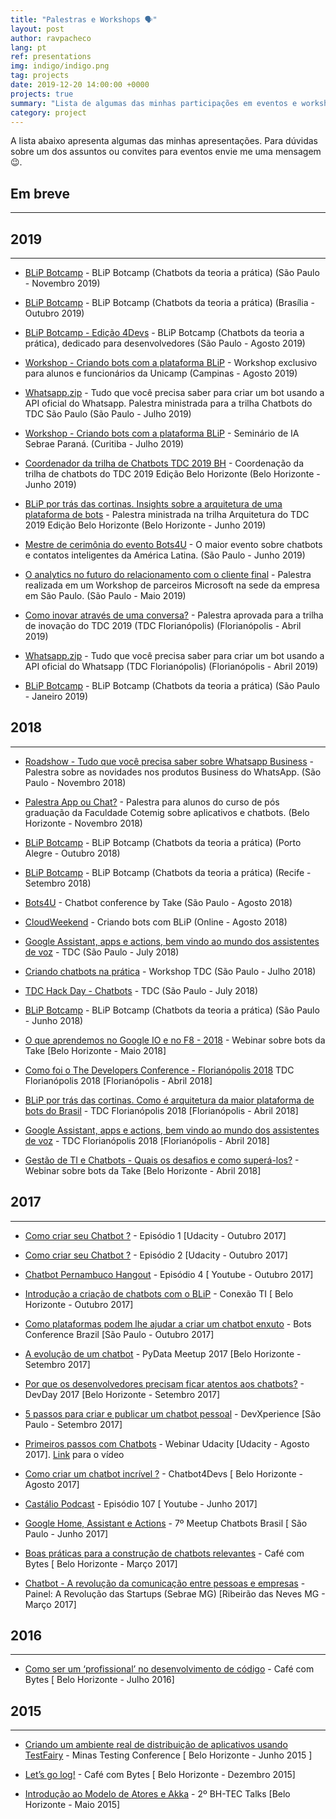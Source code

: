 ```yaml
---
title: "Palestras e Workshops 🗣️"
layout: post
author: ravpacheco
lang: pt
ref: presentations
img: indigo/indigo.png
tag: projects
date: 2019-12-20 14:00:00 +0000
projects: true
summary: "Lista de algumas das minhas participações em eventos e workshops"
category: project
---
```


A lista abaixo apresenta algumas das minhas apresentações. Para dúvidas sobre um dos assuntos ou convites para eventos envie me uma mensagem 😉.

<div class="breaker"></div>

## Em breve
-----------------------------

## 2019
-----------------------------

* [BLiP Botcamp](https://www.youtube.com/watch?v=I_lGbD6FNls&list=PLImSu1pT2AFKd0wN-p-XqrsBzATEzHlJm) - BLiP Botcamp (Chatbots da teoria a prática) (São Paulo - Novembro 2019)

* [BLiP Botcamp](https://www.youtube.com/watch?v=I_lGbD6FNls&list=PLImSu1pT2AFKd0wN-p-XqrsBzATEzHlJm) - BLiP Botcamp (Chatbots da teoria a prática) (Brasília - Outubro 2019)

* [BLiP Botcamp - Edição 4Devs](https://www.youtube.com/watch?v=I_lGbD6FNls&list=PLImSu1pT2AFKd0wN-p-XqrsBzATEzHlJm) - BLiP Botcamp (Chatbots da teoria a prática), dedicado para desenvolvedores (São Paulo - Agosto 2019)

* [Workshop - Criando bots com a plataforma BLiP](https://www.unicamp.br/unicamp/) - Workshop exclusivo para alunos e funcionários da Unicamp (Campinas - Agosto 2019)

* [Whatsapp.zip]() - Tudo que você precisa saber para criar um bot usando a API oficial do Whatsapp. Palestra ministrada para a trilha Chatbots do TDC São Paulo (São Paulo - Julho 2019)

* [Workshop - Criando bots com a plataforma BLiP](http://sites.pr.sebrae.com.br/inteligenciaartificial/) - Seminário de IA Sebrae Paraná. (Curitiba - Julho 2019)

* [Coordenador da trilha de Chatbots TDC 2019 BH]() - Coordenação da trilha de chatbots do TDC 2019 Edição Belo Horizonte (Belo Horizonte - Junho 2019)

* [BLiP por trás das cortinas. Insights sobre a arquitetura de uma plataforma de bots]() - Palestra ministrada na trilha Arquitetura do TDC 2019 Edição Belo Horizonte (Belo Horizonte - Junho 2019)

* [Mestre de cerimônia do evento Bots4U](https://take.net/blog/take-notes/cobertura-bots4u-2019/) - O maior evento sobre chatbots e contatos inteligentes da América Latina. (São Paulo - Junho 2019)

* [O analytics no futuro do relacionamento com o cliente final]() - Palestra realizada em um Workshop de parceiros Microsoft na sede da empresa em São Paulo. (São Paulo - Maio 2019)

* [Como inovar através de uma conversa?]() - Palestra aprovada para a trilha de inovação do TDC 2019 (TDC Florianópolis) (Florianópolis - Abril 2019)

* [Whatsapp.zip]() - Tudo que você precisa saber para criar um bot usando a API oficial do Whatsapp (TDC Florianópolis) (Florianópolis - Abril 2019)

* [BLiP Botcamp](https://www.youtube.com/watch?v=I_lGbD6FNls&list=PLImSu1pT2AFKd0wN-p-XqrsBzATEzHlJm) - BLiP Botcamp (Chatbots da teoria a prática) (São Paulo - Janeiro 2019)

## 2018
-----------------------------

* [Roadshow - Tudo que você precisa saber sobre Whatsapp Business](https://cubo.network/) - Palestra sobre as novidades nos produtos Business do WhatsApp. (São Paulo - Novembro 2018)

* [Palestra App ou Chat?](https://www.cotemig.com.br/) - Palestra para alunos do curso de pós graduação da Faculdade Cotemig sobre aplicativos e chatbots. (Belo Horizonte - Novembro 2018)

* [BLiP Botcamp](https://www.youtube.com/watch?v=I_lGbD6FNls&list=PLImSu1pT2AFKd0wN-p-XqrsBzATEzHlJm) - BLiP Botcamp (Chatbots da teoria a prática) (Porto Alegre - Outubro 2018)

* [BLiP Botcamp](https://www.youtube.com/watch?v=I_lGbD6FNls&list=PLImSu1pT2AFKd0wN-p-XqrsBzATEzHlJm) - BLiP Botcamp (Chatbots da teoria a prática) (Recife - Setembro 2018)

* [Bots4U](http://www.bots4u.com.br/) - Chatbot conference by Take (São Paulo - Agosto 2018)

* [CloudWeekend](http://www.cloudweekend.com.br/palestra/?titulo=criando-bots-com-blip) - Criando bots com BLiP (Online - Agosto 2018)

* [Google Assistant, apps e actions, bem vindo ao mundo dos assistentes de voz](http://www.thedevelopersconference.com.br/tdc/2018/saopaulo/trilha-computacao-cognitiva) - TDC (São Paulo - July 2018)

* [Criando chatbots na prática](http://www.thedevelopersconference.com.br/tdc/2018/saopaulo/workshop-criando-chatbots-na-pratica) - Workshop TDC (São Paulo - Julho 2018)

* [TDC Hack Day - Chatbots](http://www.thedevelopersconference.com.br/tdc/2018/saopaulo/hackathon-hackday-chatbots) - TDC (São Paulo - July 2018)

* [BLiP Botcamp](http://botcamp.blip.ai/) - BLiP Botcamp (Chatbots da teoria a prática) (São Paulo - Junho 2018)

* [O que aprendemos no Google IO e no F8 - 2018](https://www.youtube.com/watch?v=90N-UZBF388) - Webinar sobre bots da Take  [Belo Horizonte - Maio 2018]

* [Como foi o The Developers Conference - Florianópolis 2018](https://www.facebook.com/talktotake/videos/1974508279257133/?v=1974508279257133) TDC Florianópolis 2018 [Florianópolis - Abril 2018]

* [BLiP por trás das cortinas. Como é arquitetura da maior plataforma de bots do Brasil](http://www.thedevelopersconference.com.br/tdc/2018/florianopolis/trilha-arquitetura) - TDC Florianópolis 2018 [Florianópolis - Abril 2018]

* [Google Assistant, apps e actions, bem vindo ao mundo dos assistentes de voz](http://www.thedevelopersconference.com.br/tdc/2018/florianopolis/trilha-computacao-cognitiva) - TDC Florianópolis 2018 [Florianópolis - Abril 2018]

* [Gestão de TI e Chatbots - Quais os desafios e como superá-los?](https://www.youtube.com/watch?v=I9VP1bddZqA) - Webinar sobre bots da Take [Belo Horizonte - Abril 2018]

## 2017
-----------------------------

* [Como criar seu Chatbot ?](https://goo.gl/3nJNbh) - Episódio 1 [Udacity - Outubro 2017]

* [Como criar seu Chatbot ?](https://goo.gl/R5YFWd) - Episódio 2 [Udacity - Outubro 2017]

* [Chatbot Pernambuco Hangout](https://www.youtube.com/watch?v=mNaAqBAcW48&t=4s) - Episódio 4 [ Youtube - Outubro 2017]

* [Introdução a criação de chatbots com o BLiP](http://meloeventos.com.br/conexaoti/) - Conexão TI [ Belo Horizonte - Outubro 2017]

* [Como plataformas podem lhe ajudar a criar um chatbot enxuto](https://www.sympla.com.br/bots-brasil-conf__162267?d=rafael-blip) - Bots Conference Brazil [São Paulo - Outubro 2017]

* [A evolução de um chatbot](#) - PyData Meetup 2017 [Belo Horizonte - Setembro 2017]

* [Por que os desenvolvedores precisam ficar atentos aos chatbots?](#) - DevDay 2017 [Belo Horizonte - Setembro 2017]

* [5 passos para criar e publicar um chatbot pessoal](#) - DevXperience [São Paulo - Setembro 2017]

* [Primeiros passos com Chatbots](https://goo.gl/azybbh) - Webinar Udacity [Udacity - Agosto 2017]. [Link](https://www.youtube.com/embed/k4MdI-rhvyA) para o vídeo

* [Como criar um chatbot incrível ?](http://ravpacheco.com/chatbot4devs-apresentacao/) - Chatbot4Devs [ Belo Horizonte - Agosto 2017]

* [Castálio Podcast](https://www.youtube.com/watch?v=UCToxnuNKQo) - Episódio 107 [ Youtube - Junho 2017]

* [Google Home, Assistant e Actions](http://ravpacheco.com/google-home-apresentacao/) - 7º Meetup Chatbots Brasil [ São Paulo - Junho 2017]

* [Boas práticas para a construção de chatbots relevantes](http://ravpacheco.com/boas-praticas-construcao-chatbots/) - Café com Bytes [ Belo Horizonte - Março 2017]

* [Chatbot - A revolução da comunicação entre pessoas e empresas](http://ravpacheco.com/painel-sebrae-apresentacao/) - Painel: A Revolução das Startups (Sebrae MG) [Ribeirão das Neves MG - Março 2017]

## 2016
-----------------------------

* [Como ser um ‘profissional’ no desenvolvimento de código](http://ravpacheco.com/profissional-software/) - Café com Bytes [ Belo Horizonte - Julho 2016]

## 2015
-----------------------------

* [Criando um ambiente real de distribuição de aplicativos usando TestFairy](http://ravpacheco.com/distribuindo-aplicativos-com-testFairy/) - Minas Testing Conference [ Belo Horizonte - Junho 2015 ]

* [Let’s go log!](http://ravpacheco.com/elk-log-apresentacao/) - Café com Bytes [ Belo Horizonte - Dezembro 2015]

* [Introdução ao Modelo de Atores e Akka](http://ravpacheco.com/introducao-akka-apresentacao/) - 2º BH-TEC Talks [Belo Horizonte - Maio 2015]